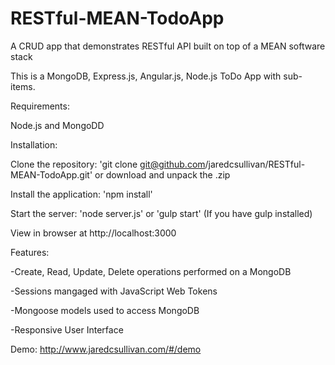 # RESTful-MEAN-TodoApp
A CRUD app that demonstrates RESTful API built on top of a MEAN software stack

This is a MongoDB, Express.js, Angular.js, Node.js ToDo App with sub-items.


Requirements:

Node.js and MongoDD


Installation:

Clone the repository: 'git clone git@github.com/jaredcsullivan/RESTful-MEAN-TodoApp.git' or download and unpack the .zip

Install the application: 'npm install'

Start the server: 'node server.js' or 'gulp start' (If you have gulp installed)

View in browser at http://localhost:3000


Features:

-Create, Read, Update, Delete operations performed on a MongoDB

-Sessions mangaged with JavaScript Web Tokens

-Mongoose models used to access MongoDB

-Responsive User Interface

Demo: http://www.jaredcsullivan.com/#/demo
